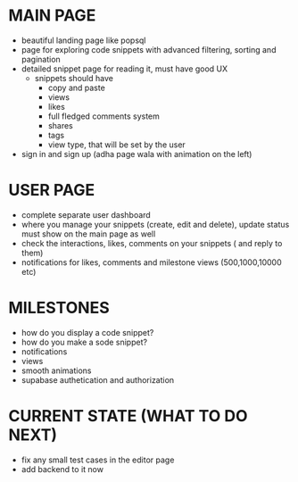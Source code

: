 # MAIN PAGE

- beautiful landing page like popsql
- page for exploring code snippets with advanced filtering, sorting and pagination
- detailed snippet page for reading it, must have good UX
  - snippets should have
    - copy and paste
    - views
    - likes
    - full fledged comments system
    - shares
    - tags
    - view type, that will be set by the user
- sign in and sign up (adha page wala with animation on the left)

# USER PAGE

- complete separate user dashboard
- where you manage your snippets (create, edit and delete), update status must show on the main page as well
- check the interactions, likes, comments on your snippets ( and reply to them)
- notifications for likes, comments and milestone views (500,1000,10000 etc)

# MILESTONES

- how do you display a code snippet?
- how do you make a sode snippet?
- notifications
- views
- smooth animations
- supabase authetication and authorization

# CURRENT STATE (WHAT TO DO NEXT)

- fix any small test cases in the editor page
- add backend to it now

